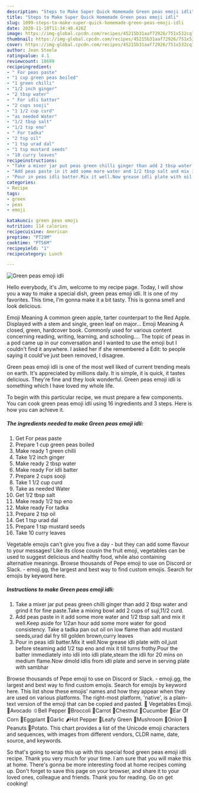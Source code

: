 ```yaml
---
description: "Steps to Make Super Quick Homemade Green peas emoji idli"
title: "Steps to Make Super Quick Homemade Green peas emoji idli"
slug: 1099-steps-to-make-super-quick-homemade-green-peas-emoji-idli
date: 2020-11-10T11:34:48.426Z
image: https://img-global.cpcdn.com/recipes/45215b31aaf72926/751x532cq70/green-peas-emoji-idli-recipe-main-photo.jpg
thumbnail: https://img-global.cpcdn.com/recipes/45215b31aaf72926/751x532cq70/green-peas-emoji-idli-recipe-main-photo.jpg
cover: https://img-global.cpcdn.com/recipes/45215b31aaf72926/751x532cq70/green-peas-emoji-idli-recipe-main-photo.jpg
author: Jean Steele
ratingvalue: 4.1
reviewcount: 18699
recipeingredient:
- " For peas paste"
- "1 cup green peas boiled"
- "1 green chilli"
- "1/2 inch ginger"
- "2 tbsp water"
- " For idli batter"
- "2 cups sooji"
- "1 1/2 cup curd"
- "as needed Water"
- "1/2 tbsp salt"
- "1/2 tsp eno"
- " For tadka"
- "2 tsp oil"
- "1 tsp urad dal"
- "1 tsp mustard seeds"
- "10 curry leaves"
recipeinstructions:
- "Take a mixer jar put peas green chilli ginger than add 2 tbsp water and grind it for fine paste.Take a mixing bowl add 2 cups of suji,11/2 curd."
- "Add peas paste in it add some more water and 1/2 tbsp salt and mix it well.Keep aside for 1/2an hour add some more water for good consistency. Take a tadka pan out oil on low flame than add mustard seeds,urad dal fry till golden brown,curry leaves"
- "Pour in peas idli batter.Mix it well.Now grease idli plate with oil,just before steaming add 1/2 tsp eno and mix it till turns frothy.Pour the batter immediately into idli into idli plate,steam the idli for 20 mins on medium flame.Now dmold idlis from idli plate and serve in serving plate with sambhar"
categories:
- Recipe
tags:
- green
- peas
- emoji

katakunci: green peas emoji 
nutrition: 114 calories
recipecuisine: American
preptime: "PT29M"
cooktime: "PT56M"
recipeyield: "1"
recipecategory: Lunch

---
```



![Green peas emoji idli](https://img-global.cpcdn.com/recipes/45215b31aaf72926/751x532cq70/green-peas-emoji-idli-recipe-main-photo.jpg)

Hello everybody, it's Jim, welcome to my recipe page. Today, I will show you a way to make a special dish, green peas emoji idli. It is one of my favorites. This time, I'm gonna make it a bit tasty. This is gonna smell and look delicious.

Emoji Meaning A common green apple, tarter counterpart to the Red Apple. Displayed with a stem and single, green leaf on major… Emoji Meaning A closed, green, hardcover book. Commonly used for various content concerning reading, writing, learning, and schooling.… The topic of peas in a pod came up in our conversation and I wanted to use the emoji but I couldn&#39;t find it anywhere. I asked her if she remembered a Edit: to people saying it could&#39;ve just been removed, I disagree.

Green peas emoji idli is one of the most well liked of current trending meals on earth. It's appreciated by millions daily. It is simple, it is quick, it tastes delicious. They're fine and they look wonderful. Green peas emoji idli is something which I have loved my whole life.


To begin with this particular recipe, we must prepare a few components. You can cook green peas emoji idli using 16 ingredients and 3 steps. Here is how you can achieve it.

<!--inarticleads1-->

##### The ingredients needed to make Green peas emoji idli:

1. Get  For peas paste
1. Prepare 1 cup green peas boiled
1. Make ready 1 green chilli
1. Take 1/2 inch ginger
1. Make ready 2 tbsp water
1. Make ready  For idli batter
1. Prepare 2 cups sooji
1. Take 1 1/2 cup curd
1. Take as needed Water
1. Get 1/2 tbsp salt
1. Make ready 1/2 tsp eno
1. Make ready  For tadka
1. Prepare 2 tsp oil
1. Get 1 tsp urad dal
1. Prepare 1 tsp mustard seeds
1. Take 10 curry leaves


Vegetable emojis can&#39;t give you five a day - but they can add some flavour to your messages! Like its close cousin the fruit emoji, vegetables can be used to suggest delicious and healthy food, while also containing alternative meanings. Browse thousands of Pepe emoji to use on Discord or Slack. - emoji.gg, the largest and best way to find custom emojis. Search for emojis by keyword here. 

<!--inarticleads2-->

##### Instructions to make Green peas emoji idli:

1. Take a mixer jar put peas green chilli ginger than add 2 tbsp water and grind it for fine paste.Take a mixing bowl add 2 cups of suji,11/2 curd.
1. Add peas paste in it add some more water and 1/2 tbsp salt and mix it well.Keep aside for 1/2an hour add some more water for good consistency. Take a tadka pan out oil on low flame than add mustard seeds,urad dal fry till golden brown,curry leaves
1. Pour in peas idli batter.Mix it well.Now grease idli plate with oil,just before steaming add 1/2 tsp eno and mix it till turns frothy.Pour the batter immediately into idli into idli plate,steam the idli for 20 mins on medium flame.Now dmold idlis from idli plate and serve in serving plate with sambhar


Browse thousands of Pepe emoji to use on Discord or Slack. - emoji.gg, the largest and best way to find custom emojis. Search for emojis by keyword here. This list show these emojis&#39; names and how they appear when they are used on various platforms. The right-most platform, &#39;native&#39;, is a plain-text version of the emoji that can be copied and pasted. 🥑 Vegetables Emoji. 🥑Avocado 🫑Bell Pepper 🥦Broccoli 🥕Carrot 🌰Chestnut 🥒Cucumber 🌽Ear Of Corn 🍆Eggplant 🧄Garlic 🌶️Hot Pepper 🥬Leafy Green 🍄Mushroom 🧅Onion 🥜Peanuts 🥔Potato. This chart provides a list of the Unicode emoji characters and sequences, with images from different vendors, CLDR name, date, source, and keywords. 

So that's going to wrap this up with this special food green peas emoji idli recipe. Thank you very much for your time. I am sure that you will make this at home. There's gonna be more interesting food at home recipes coming up. Don't forget to save this page on your browser, and share it to your loved ones, colleague and friends. Thank you for reading. Go on get cooking!
